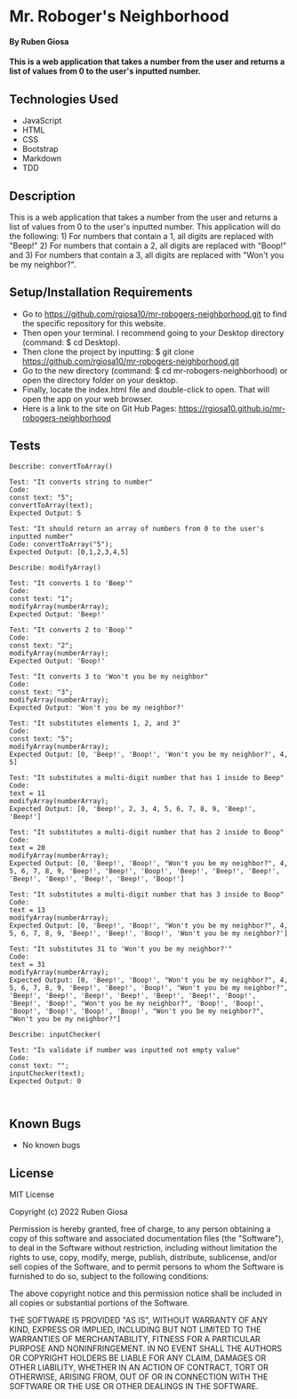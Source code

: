 # Mr. Roboger's Neighborhood

#### By Ruben Giosa

#### This is a web application that takes a number from the user and returns a list of values from 0 to the user's inputted number.

## Technologies Used

* JavaScript
* HTML
* CSS
* Bootstrap
* Markdown
* TDD

## Description

This is a web application that takes a number from the user and returns a list of values from 0 to the user's inputted number. This application will do the following: 1) For numbers that contain a 1, all digits are replaced with "Beep!" 2) For numbers that contain a 2, all digits are replaced with "Boop!" and 3) For numbers that contain a 3, all digits are replaced with "Won't you be my neighbor?". 

## Setup/Installation Requirements

* Go to https://github.com/rgiosa10/mr-robogers-neighborhood.git to find the specific repository for this website.
* Then open your terminal. I recommend going to your Desktop directory (command: $ cd Desktop).
* Then clone the project by inputting: $ git clone https://github.com/rgiosa10/mr-robogers-neighborhood.git
* Go to the new directory (command: $ cd mr-robogers-neighborhood) or open the directory folder on your desktop.
* Finally, locate the index.html file and double-click to open. That will open the app on your web browser.
* Here is a link to the site on Git Hub Pages: https://rgiosa10.github.io/mr-robogers-neighborhood 

## Tests

```
Describe: convertToArray()

Test: "It converts string to number"
Code: 
const text: "5";
convertToArray(text);
Expected Output: 5

Test: "It should return an array of numbers from 0 to the user's inputted number"
Code: convertToArray("5");
Expected Output: [0,1,2,3,4,5]

Describe: modifyArray()

Test: "It converts 1 to 'Beep'"
Code: 
const text: "1";
modifyArray(numberArray);
Expected Output: 'Beep!'

Test: "It converts 2 to 'Boop'"
Code: 
const text: "2";
modifyArray(numberArray);
Expected Output: 'Boop!'

Test: "It converts 3 to 'Won't you be my neighbor"
Code: 
const text: "3";
modifyArray(numberArray);
Expected Output: 'Won't you be my neighbor?'

Test: "It substitutes elements 1, 2, and 3"
Code: 
const text: "5";
modifyArray(numberArray);
Expected Output: [0, 'Beep!', 'Boop!', 'Won't you be my neighbor?', 4, 5]

Test: "It substitutes a multi-digit number that has 1 inside to Beep"
Code: 
text = 11
modifyArray(numberArray);
Expected Output: [0, 'Beep!', 2, 3, 4, 5, 6, 7, 8, 9, 'Beep!', 'Beep!']

Test: "It substitutes a multi-digit number that has 2 inside to Boop"
Code: 
text = 20
modifyArray(numberArray);
Expected Output: [0, 'Beep!', 'Boop!', "Won't you be my neighbor?", 4, 5, 6, 7, 8, 9, 'Beep!', 'Beep!', 'Boop!', 'Beep!', 'Beep!', 'Beep!', 'Beep!', 'Beep!', 'Beep!', 'Beep!', 'Boop!']

Test: "It substitutes a multi-digit number that has 3 inside to Boop"
Code: 
text = 13
modifyArray(numberArray);
Expected Output: [0, 'Beep!', 'Boop!', "Won't you be my neighbor?", 4, 5, 6, 7, 8, 9, 'Beep!', 'Beep!', 'Boop!', 'Won't you be my neighbor?']

Test: "It substitutes 31 to 'Won't you be my neighbor?'"
Code: 
text = 31
modifyArray(numberArray);
Expected Output: [0, 'Beep!', 'Boop!', "Won't you be my neighbor?", 4, 5, 6, 7, 8, 9, 'Beep!', 'Beep!', 'Boop!', "Won't you be my neighbor?", 'Beep!', 'Beep!', 'Beep!', 'Beep!', 'Beep!', 'Beep!', 'Boop!', 'Beep!', 'Boop!', "Won't you be my neighbor?", 'Boop!', 'Boop!', 'Boop!', 'Boop!', 'Boop!', 'Boop!', "Won't you be my neighbor?", "Won't you be my neighbor?"]

Describe: inputChecker(

Test: "Is validate if number was inputted not empty value"
Code: 
const text: "";
inputChecker(text);
Expected Output: 0



```

## Known Bugs

* No known bugs 

## License

MIT License

Copyright (c) 2022 Ruben Giosa

Permission is hereby granted, free of charge, to any person obtaining a copy of this software and associated documentation files (the "Software"), to deal in the Software without restriction, including without limitation the rights to use, copy, modify, merge, publish, distribute, sublicense, and/or sell copies of the Software, and to permit persons to whom the Software is furnished to do so, subject to the following conditions:

The above copyright notice and this permission notice shall be included in all copies or substantial portions of the Software.

THE SOFTWARE IS PROVIDED "AS IS", WITHOUT WARRANTY OF ANY KIND, EXPRESS OR IMPLIED, INCLUDING BUT NOT LIMITED TO THE WARRANTIES OF MERCHANTABILITY, FITNESS FOR A PARTICULAR PURPOSE AND NONINFRINGEMENT. IN NO EVENT SHALL THE AUTHORS OR COPYRIGHT HOLDERS BE LIABLE FOR ANY CLAIM, DAMAGES OR OTHER LIABILITY, WHETHER IN AN ACTION OF CONTRACT, TORT OR OTHERWISE, ARISING FROM, OUT OF OR IN CONNECTION WITH THE SOFTWARE OR THE USE OR OTHER DEALINGS IN THE SOFTWARE.
